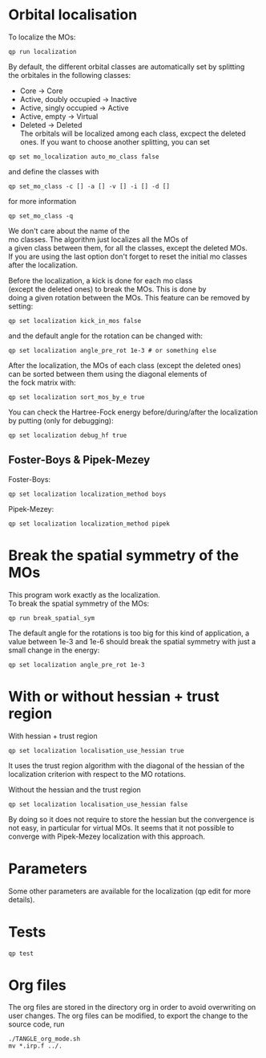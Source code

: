 # Orbital localisation
To localize the MOs:  
```
qp run localization  
```
By default, the different orbital classes are automatically set by splitting  
the orbitales in the following classes:  
- Core -> Core  
- Active, doubly occupied -> Inactive  
- Active, singly occupied -> Active  
- Active, empty -> Virtual  
- Deleted -> Deleted  
The orbitals will be localized among each class, excpect the deleted ones.
If you want to choose another splitting, you can set
```
qp set mo_localization auto_mo_class false
```
and define the classes with
```
qp set_mo_class -c [] -a [] -v [] -i [] -d [] 
```
for more information
```
qp set_mo_class -q
```
We don't care about the name of the   
mo classes. The algorithm just localizes all the MOs of  
a given class between them, for all the classes, except the deleted MOs.  
If you are using the last option don't forget to reset the initial mo classes  
after the localization.

Before the localization, a kick is done for each mo class  
(except the deleted ones) to break the MOs. This is done by   
doing a given rotation between the MOs.
This feature can be removed by setting:
```
qp set localization kick_in_mos false
```
and the default angle for the rotation can be changed with:
```
qp set localization angle_pre_rot 1e-3 # or something else
```

After the localization, the MOs of each class (except the deleted ones)  
can be sorted between them using the diagonal elements of  
the fock matrix with:
```
qp set localization sort_mos_by_e true
```

You can check the Hartree-Fock energy before/during/after the localization  
by putting (only for debugging):
```
qp set localization debug_hf true 
```

## Foster-Boys & Pipek-Mezey
Foster-Boys:  
``` 
qp set localization localization_method boys 
``` 
 
Pipek-Mezey:  
``` 
qp set localization localization_method pipek 
``` 

# Break the spatial symmetry of the MOs
This program work exactly as the localization.  
To break the spatial symmetry of the MOs:   
```
qp run break_spatial_sym
```
The default angle for the rotations is too big for this kind of
application, a value between 1e-3 and 1e-6 should break the spatial
symmetry with just a small change in the energy:
```
qp set localization angle_pre_rot 1e-3
``` 

# With or without hessian + trust region
With hessian +  trust region
```
qp set localization localisation_use_hessian true
```
It uses the trust region algorithm with the diagonal of the hessian of the 
localization criterion with respect to the MO rotations.   

Without the hessian and the trust region
```
qp set localization localisation_use_hessian false
```
By doing so it does not require to store the hessian but the
convergence is not easy, in particular for virtual MOs.
It seems that it not possible to converge with Pipek-Mezey
localization with this approach.

# Parameters
Some other parameters are available for the localization (qp edit for more details).

# Tests
```
qp test
```

# Org files
The org files are stored in the directory org in order to avoid overwriting on user changes.
The org files can be modified, to export the change to the source code, run
```
./TANGLE_org_mode.sh
mv *.irp.f ../.
```
 
